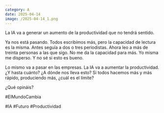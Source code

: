 ```yaml
--- 
category: A 
date: 2025-04-14 
image: /2025-04-14_1.png 
--- 
```


La IA va a generar un aumento de la productividad que no tendrá sentido.

Ya nos está pasando. Todos escribimos más, pero la capacidad de lectura es la misma. Antes seguía a dos o tres periodistas. Ahora leo a más de treinta personas a las que sigo. No me da la capacidad para más. Yo misma me disperso. Y no sé si esto es bueno.  

Lo mismo va a pasar en las empresas. La IA va a aumentar la productividad. ¿Y hasta cuánto? ¿A dónde nos lleva esto? Si todos hacemos más y más rápido, produciendo más, ¿cuál es el límite?

¿Qué opináis?

#ElMundoCambia

#IA #Futuro #Productividad